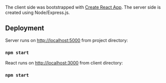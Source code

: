 The client side was bootstrapped with [Create React App](https://github.com/facebook/create-react-app).
The server side is created using Node/Express.js.

## Deployment

Server runs on [http://localhost:5000](http://localhost:5000) from project directory:

### `npm start`

React runs on [http://localhost:3000](http://localhost:3000) from client directory:

### `npm start`
